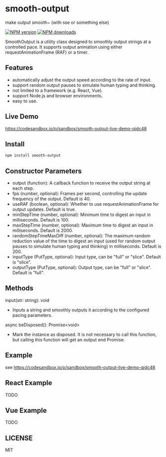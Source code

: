 # smooth-output

make output smooth~ (with sse or something else)

[![NPM version](https://img.shields.io/npm/v/smooth-output.svg?style=flat)](https://npmjs.com/package/smooth-output)
[![NPM downloads](http://img.shields.io/npm/dm/smooth-output.svg?style=flat)](https://npmjs.com/package/smooth-output)

SmoothOutput is a utility class designed to smoothly output strings at a controlled pace. It supports output animation using either requestAnimationFrame (RAF) or a timer.

## Features

- automatically adjust the output speed according to the rate of input.
- support random output pauses to simulate human typing and thinking.
- not limited to a framework (e.g. React, Vue).
- support Node.js and browser environments.
- easy to use.

## Live Demo

<https://codesandbox.io/p/sandbox/smooth-output-live-demo-qjdc48>

## Install

```bash
npm install smooth-output
```

## Constructor Parameters

- output (function): A callback function to receive the output string at each step.
- fps (number, optional): Frames per second, controlling the update frequency of the output. Default is 40.
- useRAF (boolean, optional): Whether to use requestAnimationFrame for output updates. Default is true.
- minStepTime (number, optional): Minimum time to digest an input in milliseconds. Default is 100.
- maxStepTime (number, optional): Maximum time to digest an input in milliseconds. Default is 2000.
- randomStepTimeMaxDiff (number, optional): The maximum random reduction value of the time to digest an input (used for random output pauses to simulate human typing and thinking) in milliseconds. Default is 200.
- inputType (PutType, optional): Input type, can be "full" or "slice". Default is "slice".
- outputType (PutType, optional): Output type, can be "full" or "slice". Default is "full".

## Methods

input(str: string): void

- Inputs a string and smoothly outputs it according to the configured pacing parameters.

async beDisposed(): Promise\<void>

- Mark the instance as disposed. It is not necessary to call this function, but calling this function will get an output end Promise.

## Example

see <https://codesandbox.io/p/sandbox/smooth-output-live-demo-qjdc48>

## React Example

TODO

## Vue Example

TODO

## LICENSE

MIT
